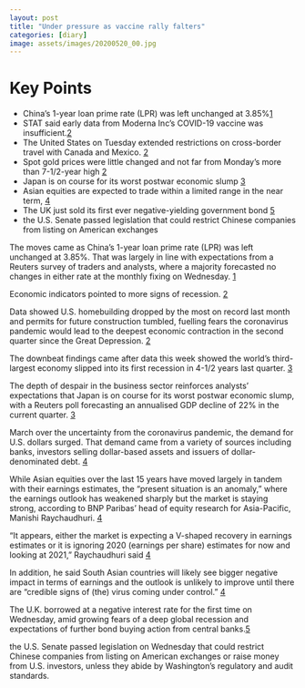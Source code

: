 ```yaml
---
layout: post
title: "Under pressure as vaccine rally falters"
categories: [diary]
image: assets/images/20200520_00.jpg
---
```

# Key Points

* China’s 1-year loan prime rate (LPR) was left unchanged at 3.85%[1][1]
* STAT said early data from Moderna Inc’s COVID-19 vaccine was insufficient.[2][2]
* The United States on Tuesday extended restrictions on cross-border travel with Canada and Mexico. [2][2]
* Spot gold prices were little changed and not far from Monday’s more than 7-1/2-year high [2][2]
* Japan is on course for its worst postwar economic slump [3][3]
* Asian equities are expected to trade within a limited range in the near term, [4][4]
* The UK just sold its first ever negative-yielding government bond [5][5]
* the U.S. Senate passed legislation that could restrict Chinese companies from listing on American exchanges


The moves came as China’s 1-year loan prime rate (LPR) was left unchanged at 3.85%. That was largely in line with expectations from a Reuters survey of traders and analysts, where a majority forecasted no changes in either rate at the monthly fixing on Wednesday. [1][1]

Economic indicators pointed to more signs of recession. [2][2]

Data showed U.S. homebuilding dropped by the most on record last month and permits for future construction tumbled, fuelling fears the coronavirus pandemic would lead to the deepest economic contraction in the second quarter since the Great Depression. [2][2]

The downbeat findings came after data this week showed the world’s third-largest economy slipped into its first recession in 4-1/2 years last quarter. [3][3]

The depth of despair in the business sector reinforces analysts’ expectations that Japan is on course for its worst postwar economic slump, with a Reuters poll forecasting an annualised GDP decline of 22% in the current quarter. [3][3]

March over the uncertainty from the coronavirus pandemic, the demand for U.S. dollars surged. That demand came from a variety of sources including banks, investors selling dollar-based assets and issuers of dollar-denominated debt. [4][4]

While Asian equities over the last 15 years have moved largely in tandem with their earnings estimates, the “present situation is an anomaly,” where the earnings outlook has weakened sharply but the market is staying strong, according to BNP Paribas’ head of equity research for Asia-Pacific, Manishi Raychaudhuri. [4][4]

“It appears, either the market is expecting a V-shaped recovery in earnings estimates or it is ignoring 2020 (earnings per share) estimates for now and looking at 2021,” Raychaudhuri said [4][4]

In addition, he said South Asian countries will likely see bigger negative impact in terms of earnings and the outlook is unlikely to improve until there are “credible signs of (the) virus coming under control.”  [4][4]

The U.K. borrowed at a negative interest rate for the first time on Wednesday, amid growing fears of a deep global recession and expectations of further bond buying action from central banks.[5][5]

 the U.S. Senate passed legislation on Wednesday that could restrict Chinese companies from listing on American exchanges or raise money from U.S. investors, unless they abide by Washington’s regulatory and audit standards.

[1]: https://www.cnbc.com/2020/05/20/asia-markets-china-loan-prime-rate-coronavirus-currencies-in-focus.html "China keeps benchmark lending rate unchanged"

[2]: https://www.reuters.com/article/us-global-markets/asia-stocks-under-pressure-as-vaccine-rally-falters-idUSKBN22V3BU "under pressure as vaccine rally falters"

[3]: https://www.reuters.com/article/us-japan-economy-tankan/pandemic-sinks-japan-business-mood-to-decade-low-outlook-even-bleaker-reuters-tankan-idUSKBN22V39E "Japan business mood to decade low"

[4]: https://www.cnbc.com/2020/05/19/credit-suisse-asia-stocks-to-enter-a-consolidation-in-the-near-term.html "Asia stocks may not rise much further"

[5]: https://www.cnbc.com/2020/05/20/the-uk-just-sold-its-first-ever-negative-yielding-government-bond.html "first ever negative-yielding government bond"
